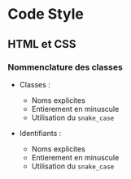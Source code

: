 # Code Style

## HTML et CSS

### Nommenclature des classes
 + Classes :
 	+ Noms explicites
 	+ Entierement en minuscule
 	+ Utilisation du `snake_case`
 	
 + Identifiants :
 	+ Noms explicites
 	+ Entierement en minuscule
 	+ Utilisation du `snake_case`